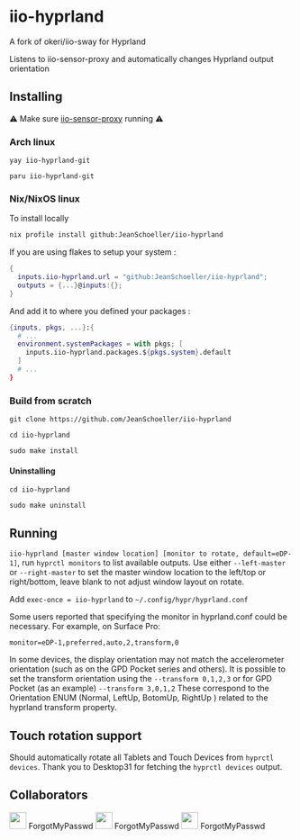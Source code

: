 # iio-hyprland
A fork of okeri/iio-sway for Hyprland

Listens to iio-sensor-proxy and automatically changes Hyprland output orientation

## Installing 

:warning: Make sure [iio-sensor-proxy](https://gitlab.freedesktop.org/hadess/iio-sensor-proxy/) running :warning:

### Arch linux

`yay iio-hyprland-git`

`paru iio-hyprland-git`


### Nix/NixOS linux

To install locally

```sh
nix profile install github:JeanSchoeller/iio-hyprland
```

If you are using flakes to setup your system :

```nix
{
  inputs.iio-hyprland.url = "github:JeanSchoeller/iio-hyprland";
  outputs = {...}@inputs:{};
}
```

And add it to where you defined your packages :

```nix
{inputs, pkgs, ...}:{
  # ...
  environment.systemPackages = with pkgs; [
    inputs.iio-hyprland.packages.${pkgs.system}.default
  ]
  # ...
}
```

### Build from scratch

```
git clone https://github.com/JeanSchoeller/iio-hyprland

cd iio-hyprland

sudo make install
```

#### Uninstalling 
```
cd iio-hyprland

sudo make uninstall
```

## Running
`iio-hyprland [master window location] [monitor to rotate, default=eDP-1]`, run `hyprctl monitors` to list available outputs. Use either `--left-master` or `--right-master` to set the master window location to the left/top or right/bottom, leave blank to not adjust window layout on rotate. 

Add `exec-once = iio-hyprland` to `~/.config/hypr/hyprland.conf`

Some users reported that specifying the monitor in hyprland.conf could be necessary. For example, on Surface Pro:

`monitor=eDP-1,preferred,auto,2,transform,0`

In some devices, the display orientation may not match the accelerometer orientation (such as on the GPD Pocket series and others). It is possible to set the transform orientation using the `--transform 0,1,2,3` or for GPD Pocket (as an example) `--transform 3,0,1,2` These correspond to the Orientation ENUM (Normal, LeftUp, BotomUp, RightUp ) related to the hyprland transform property. 

## Touch rotation support

Should automatically rotate all Tablets and Touch Devices from `hyprctl devices`.
Thank you to Desktop31 for fetching the `hyprctl devices` output.

## Collaborators

[<img src="https://github.com/ForgotMyPasswd.png" width="30px;"/>](https://github.com/{{ForgotMyPasswd}}) ForgotMyPasswd
[<img src="https://github.com/Boom-Hacker.png" width="30px;"/>](https://github.com/{{Boom-Hacker}}) ForgotMyPasswd
[<img src="https://github.com/davydotcom.png" width="30px;"/>](https://github.com/{{davydotcom}}) ForgotMyPasswd
